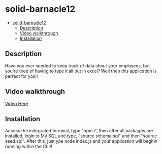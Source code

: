 # solid-barnacle12

- [solid-barnacle12](#solid-barnacle12)
  - [Description](#description)
  - [Video walkthrough](#video-walkthrough)
  - [Installation](#installation)


## Description 
Have you ever needed to keep track of data about your employees, but you're tired of having to type it all out in excel? Well then this application is perfect for you!! 

## Video walkthrough
[Video Here](https://drive.google.com/file/d/1zossaRJJhBRoFdsjGYBSxeUsuDocmXaN/view)

## Installation
Access the intergrated terminal, type "npm i", then after all packages are installed, login to My SQL and type, "source schema.sql" and then "source seed.sql". After this, just ype node index.js and your application will beghin running within the CLI!!


